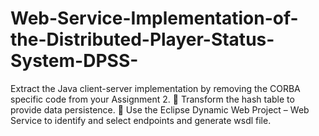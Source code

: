 # Web-Service-Implementation-of-the-Distributed-Player-Status-System-DPSS-
Extract the Java client-server implementation by removing the CORBA specific code from your Assignment 2.  Transform the hash table to provide data persistence.  Use the Eclipse Dynamic Web Project – Web Service to identify and select endpoints and generate wsdl file.
